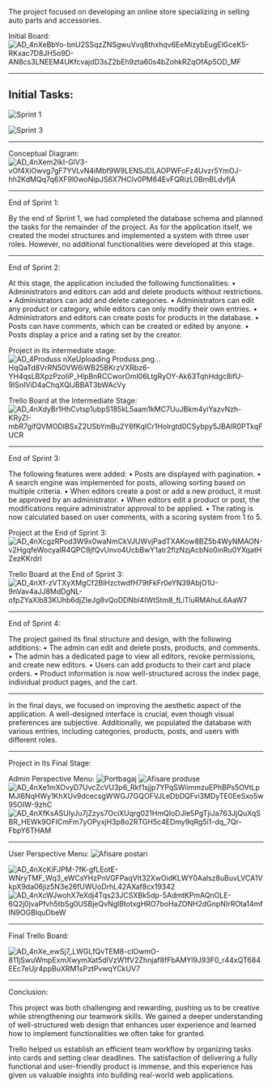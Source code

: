 The project focused on developing an online store specializing in selling auto parts and accessories.

Initial Board:
![AD_4nXeBbYo-bnU2SSqzZNSgwuVvq8thxhqv6EeMizybEugElGceK5-RKxac7D8JH5o9D-AN8cs3LNEEM4UKfcvajdD3sZ2bEh9zta60s4bZohkRZqOfAp5OD_MF](https://github.com/user-attachments/assets/f83d7dda-e962-4a9b-9ee3-d307f4ebeb37)

-----
Initial Tasks:
----------
![Sprint 1](https://github.com/user-attachments/assets/5bfa7c4f-4e62-4a71-be35-8e83651c00e3)

![Sprint 3](https://github.com/user-attachments/assets/3ee205db-07e0-4a9a-92c6-d527c0d94455)

-----
Conceptual Diagram:
![AD_4nXem2IkI-GlV3-vOf4XiOwvg7gF7YVLvN4iMbf9W9LENSJDLAOPWFoFz4Uvzr5YmOJ-hh2KdMQq7q6XF9l0woNipJS6X7HClv0PM64EvFQRizL0BmBLdvfjA](https://github.com/user-attachments/assets/e878ae74-b6cb-4cee-a013-a736852872b3)

-----
End of Sprint 1:

By the end of Sprint 1, we had completed the database schema and planned the tasks for the remainder of the project. As for the application itself, we created the model structures and implemented a system with three user roles. However, no additional functionalities were developed at this stage.

-----
End of Sprint 2:

At this stage, the application included the following functionalities:
	•	Administrators and editors can add and delete products without restrictions.
	•	Administrators can add and delete categories.
	•	Administrators can edit any product or category, while editors can only modify their own entries.
	•	Administrators and editors can create posts for products in the database.
	•	Posts can have comments, which can be created or edited by anyone.
	•	Posts display a price and a rating set by the creator.

Project in its intermediate stage:
![AD_4![Produss](https://github.com/user-attachments/assets/d3ab91ad-c20e-4937-86b6-793d89dc9250)
nXe![Uploading Produss.png…]()
HqQaTd8VrRN50VW6iWB25BKrzVXRbz6-YH4qsLBXpzPzoIiP_HIpBnRCCworOml06LtgRyOY-Ak63TqhHdgc8ifU-9ISnIViD4aChqXQlJBBAT3bWAcVy](https://github.com/user-attachments/assets/63e29319-6152-4cb3-a250-fa3737b7e1f6)


Trello Board at the Intermediate Stage:
![AD_4nXdyBr1HhCvtsp1ubpS185kL5aam1kMC7UuJBkm4yiYazvNzh-KRyZI-mbR7gifQVMODIBSxZ2USbYmBu2Y6fKqICr1Holrgtd0CSybpy5JBAlR0PTkqFUCR](https://github.com/user-attachments/assets/9c659422-88ee-4049-a005-ff5559dbbe09)

------
End of Sprint 3:

The following features were added:
	•	Posts are displayed with pagination.
	•	A search engine was implemented for posts, allowing sorting based on multiple criteria.
	•	When editors create a post or add a new product, it must be approved by an administrator.
	•	When editors edit a product or post, the modifications require administrator approval to be applied.
	•	The rating is now calculated based on user comments, with a scoring system from 1 to 5.

Project at the End of Sprint 3:
![AD_4nXcgzRPod3W9x0waNmCkVJUWvjPadTXAKow8BZ5b4WyNMAON-v2HgqfeWocyaIR4QPC9jfQvUnvo4UcbBwY1atr2flzNzjAcbNo0inRu0YXqatHZezKKrdrl](https://github.com/user-attachments/assets/df9a9364-b4c7-434c-acb4-74442817e057)


Trello Board at the End of Sprint 3:
![AD_4nXf-zVTXyXMgCf2BlHzctwdfH79tFkFr0eYN39AbjO1U-9nVav4aJJ8MdDgNL-ofpZYaXib83KUhb6djZIeJg8vQoDDNbl4IWtStm8_fLiTluRMAhuL6AaW7](https://github.com/user-attachments/assets/915b563e-6708-4290-8672-8556696345c2)

------
End of Sprint 4:

The project gained its final structure and design, with the following additions:
	•	The admin can edit and delete posts, products, and comments.
	•	The admin has a dedicated page to view all editors, revoke permissions, and create new editors.
	•	Users can add products to their cart and place orders.
	•	Product information is now well-structured across the index page, individual product pages, and the cart.

------
In the final days, we focused on improving the aesthetic aspect of the application. A well-designed interface is crucial, even though visual preferences are subjective. Additionally, we populated the database with various entries, including categories, products, posts, and users with different roles.

------
Project in Its Final Stage:

Admin Perspective Menu:
![Portbagaj](https://github.com/user-attachments/assets/6633b447-75c4-4505-8640-a9ae1e64368f)
![Afisare produse](https://github.com/user-attachments/assets/35b567af-06b9-4778-912f-59e60b59eaa8)
![AD_4nXe1mXOvyD7UvcZcVU3p6_Rkf1sjjp7YPqSWiimmzuEPhBPs5OVtLpMJl6NqHWy1KhXUv9dcecsgWWGJ7GQOFVJLeDbDQFvi3MDyTE0EeSxo5w95OIW-9zhC](https://github.com/user-attachments/assets/c15c2ab1-c614-4201-beb4-2b82579d5a3f)
![AD_4nXfKsASUlyJu7jZzys7OciXUqrg021HmQIoDJIe5PgTjiJa763JjQuXqSBR_HEWk9OFICmFm7yOPyxjH3p8o2RTGH5c4EDmy9qRg5i1-dq_7Qr-FbpY6THAM](https://github.com/user-attachments/assets/7f736a8c-714d-4747-9284-839511d5f7c7)

------
User Perspective Menu:
![Afisare postari](https://github.com/user-attachments/assets/776ade2e-9b39-49b1-bbd0-f4d63c0d7ed5)

![AD_4nXcKiFJPM-7fK-gfLEotE-WNryTMF_Wq3_eWCsYHzPnVGFPaqVIt32XwOidKLWY0Aalsz8uBuvLVCA1VkpX9da06jiz5N3e26fUWUoDrhL42AXaf8cx19342](https://github.com/user-attachments/assets/618953aa-2b24-47d6-a961-55874ad6fb57)
![AD_4nXcWJwohX7eXdj4Tqs23JCSXBk5dp-5AdmtKPmAQnOLE-6Q2j0jvaPfvh5tbSg0USBjeQvNglBtotxgHRO7boHaZONH2dGnpNIrROta14mfIN9OGBlquDbeW](https://github.com/user-attachments/assets/4ff7315c-daad-4e0a-8a39-69969b76da9d)


------
Final Trello Board:


![AD_4nXe_ewSj7_LWGLfQvTEM8-cIOwmO-811jSwuWmpExmXwymXat5dlVzW1fV2Zhnjaf8fFbAMYl9J93F0_r44xQT684EEc7eUjr4ppBuXRM1sPztPvwqYCkUV7](https://github.com/user-attachments/assets/b731ace6-6759-4952-a9d5-59d50be50b20)

------
Conclusion:

This project was both challenging and rewarding, pushing us to be creative while strengthening our teamwork skills. We gained a deeper understanding of well-structured web design that enhances user experience and learned how to implement functionalities we often take for granted.

Trello helped us establish an efficient team workflow by organizing tasks into cards and setting clear deadlines. The satisfaction of delivering a fully functional and user-friendly product is immense, and this experience has given us valuable insights into building real-world web applications.
